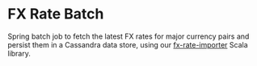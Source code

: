 # FX Rate Batch
Spring batch job to fetch the latest FX rates for major currency pairs and persist them in a Cassandra data store, using our [fx-rate-importer](https://github.com/sharpecapital/fx-rate-importer) Scala library.

